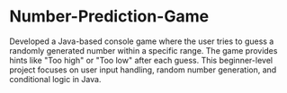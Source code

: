 # Number-Prediction-Game
Developed a Java-based console game where the user tries to guess a randomly generated number within a specific range. The game provides hints like "Too high" or "Too low" after each guess. This beginner-level project focuses on user input handling, random number generation, and conditional logic in Java.
